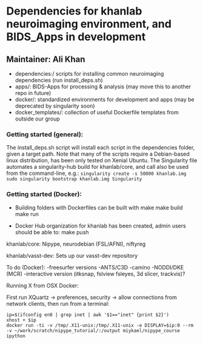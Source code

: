 # Dependencies for khanlab neuroimaging environment, and BIDS_Apps in development
## Maintainer: Ali Khan


* dependencies:/ scripts for installing common neuroimaging dependencies (run install_deps.sh)
* apps/: BIDS-Apps for processing & analysis (may move this to another repo in future)
* docker/: standardized environments for development and apps (may be deprecated by singularity soon)
* docker_templates/:  collection of useful Dockerfile templates from outside our group

### Getting started (general):

The install_deps.sh script will install each script in the dependencies folder, given a target path.
Note that many of the scripts require a Debian-based linux distribution, has been only tested on Xenial Ubuntu.
The Singularity file automates a singularity-hub build for khanlab/core, and call also be used from the command-line, e.g.:
`singularity create -s 50000 khanlab.img`
`sudo singularity bootstrap khanlab.img Singularity`



### Getting started (Docker):

*  Building  folders with Dockerfiles can be built with make
	make build
	make run

*  Docker Hub organization for khanlab has been created, admin users should be able to: make push



khanlab/core:
	Nipype, neurodebian (FSL/AFNI), niftyreg

khanlab/vasst-dev: 
	Sets up our vasst-dev repository

To do (Docker):
	-freesurfer versions
	-ANTS/C3D
	-camino
	-NODDI/DKE (MCR)
	-interactive version (itksnap, fslview fsleyes, 3d slicer, trackvis)?


Running X from OSX Docker:

First run XQuartz -> preferences, security -> allow connections from network clients, then run from a terminal:
~~~~
ip=$(ifconfig en0 | grep inet | awk '$1=="inet" {print $2}')
xhost + $ip
docker run -ti -v /tmp/.X11-unix:/tmp/.X11-unix -e DISPLAY=$ip:0 --rm -v ~/work/scratch/nipype_tutorial/:/output miykael/nipype_course ipython
~~~~



